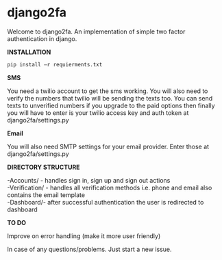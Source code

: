 # django2fa
Welcome to django2fa. An implementation of simple two factor authentication in django.

**INSTALLATION**

```python
pip install –r requierments.txt
```


**SMS**

You need a twilio account to get the sms working. You will also need to verify the numbers that twilio will be sending the texts too. You can send texts to unverified numbers if you upgrade to the paid options then finally you will have to enter is your twilio access key and auth token at django2fa/settings.py


**Email**

You will also need SMTP settings for your email provider. Enter those at django2fa/settings.py



**DIRECTORY STRUCTURE**

-Accounts/ - handles sign in, sign up and sign out actions<br>
-Verification/ - handles all verification methods i.e. phone and email also contains the email template<br>
-Dashboard/- after successful authentication the user is redirected to dashboard<br>



**TO DO**

Improve on error handling (make it more user friendly)

In case of any questions/problems.  Just start a new issue.
